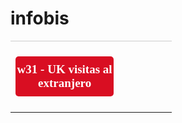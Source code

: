 # infobis

<table width="100%" align="center"><tbody>
<tr> 
<td class="one-column" style="padding-top:24px;padding-bottom:20px;border-top: 1px #cccccc solid">
  <a style="background-color: rgb(217, 14, 34); border-radius: 5px; text-align: center; margin-top: 0px; margin-bottom: 5px; width: 65%; color:#FFFFFF;text-decoration:none;display:inline-block;padding-top:10px;padding-bottom:10px; font-size: 19px;font-family:TREBUCHET MS;display: block;" href="https://federicopz.github.io/infobis/w31.html"><strong class="">w31 - UK visitas al extranjero</strong></a>
</center>
</td>
</tr>
</tbody></table> 
